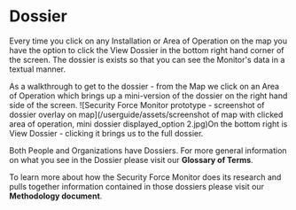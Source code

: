 # Dossier

Every time you click on any Installation or Area of Operation on the map you have the option to click the View Dossier in the bottom right hand corner of the screen. The dossier is exists so that you can see the Monitor's data in a textual manner.

As a walkthrough to get to the dossier - from the Map we click on an Area of Operation which brings up a mini-version of the dossier on the right hand side of the screen. ![Security Force Monitor prototype - screenshot of dossier overlay on map](/userguide/assets/screenshot of map with clicked area of operation, mini dossier displayed_option 2.jpg)On the bottom right is View Dossier - clicking it brings us to the full dossier.

Both People and Organizations have Dossiers. For more general information on what you see in the Dossier please visit our **Glossary of Terms**.

To learn more about how the Security Force Monitor does its research and pulls together information contained in those dossiers please visit our **Methodology document**.

